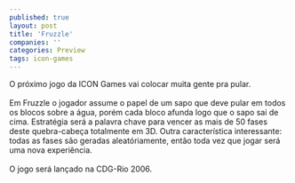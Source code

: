 ```yaml
---
published: true
layout: post
title: 'Fruzzle'
companies: ''
categories: Preview
tags: icon-games
---
```

O pr&oacute;ximo jogo da ICON Games
 vai colocar muita gente pra pular. <br /><br />Em Fruzzle o jogador assume o papel de um sapo que deve pular em todos os blocos sobre a &aacute;gua, por&eacute;m cada bloco afunda logo que o sapo sai de cima. Estrat&eacute;gia ser&aacute; a palavra chave para vencer as mais de 50 fases deste quebra-cabe&ccedil;a
 totalmente em 3D. Outra caracter&iacute;stica interessante: todas as fases s&atilde;o geradas aleat&oacute;riamente, ent&atilde;o toda vez que jogar ser&aacute; uma nova experi&ecirc;ncia.<br /><br />O jogo ser&aacute; lan&ccedil;ado na CDG-Rio 2006.<br /><br />
